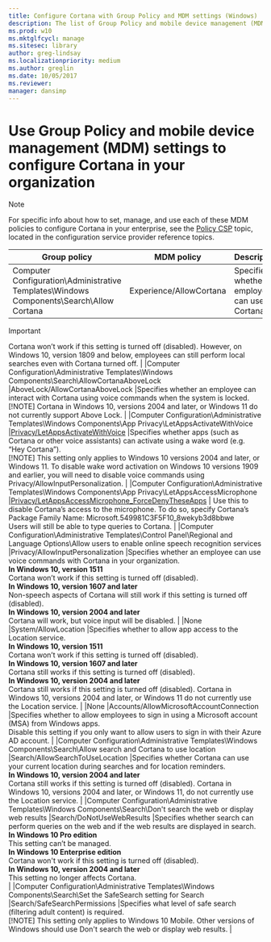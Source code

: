 ```yaml
---
title: Configure Cortana with Group Policy and MDM settings (Windows)
description: The list of Group Policy and mobile device management (MDM) policy settings that apply to Cortana at work.
ms.prod: w10
ms.mktglfcycl: manage
ms.sitesec: library
author: greg-lindsay
ms.localizationpriority: medium
ms.author: greglin
ms.date: 10/05/2017
ms.reviewer: 
manager: dansimp
---
```


# Use Group Policy and mobile device management (MDM) settings to configure Cortana in your organization

>[!NOTE]
>For specific info about how to set, manage, and use each of these MDM policies to configure Cortana in your enterprise, see the [Policy CSP](/windows/client-management/mdm/policy-configuration-service-provider) topic, located in the configuration service provider reference topics.


|**Group policy**  |**MDM policy**  |**Description**  |
|---------|---------|---------|
|Computer Configuration\Administrative Templates\Windows Components\Search\Allow Cortana     |Experience/AllowCortana         |Specifies whether employees can use Cortana. <br>
> [!IMPORTANT]
> Cortana won’t work if this setting is turned off (disabled). However, on Windows 10, version 1809 and below, employees can still perform local searches even with Cortana turned off.         |
|Computer Configuration\Administrative Templates\Windows Components\Search\AllowCortanaAboveLock     |AboveLock/AllowCortanaAboveLock         |Specifies whether an employee can interact with Cortana using voice commands when the system is locked. <br>
> [!NOTE]
> Cortana in Windows 10, versions 2004 and later, or Windows 11 do not currently support Above Lock.         |
|Computer Configuration\Administrative Templates\Windows Components\App Privacy\LetAppsActivateWithVoice     |[Privacy/LetAppsActivateWithVoice](/windows/client-management/mdm/policy-csp-privacy#privacy-letappsactivatewithvoice)         |Specifies whether apps (such as Cortana or other voice assistants) can activate using a wake word (e.g. “Hey Cortana”). <br>
> [!NOTE]
> This setting only applies to Windows 10 versions 2004 and later, or Windows 11. To disable wake word activation on Windows 10 versions 1909 and earlier, you will need to disable voice commands using Privacy/AllowInputPersonalization.        |
|Computer Configuration\Administrative Templates\Windows Components\App Privacy\LetAppsAccessMicrophone     |[Privacy/LetAppsAccessMicrophone_ForceDenyTheseApps](/windows/client-management/mdm/policy-csp-privacy#privacy-letappsaccessmicrophone-forcedenytheseapps)         |  Use this to disable Cortana’s access to the microphone. To do so, specify Cortana’s Package Family Name: Microsoft.549981C3F5F10_8wekyb3d8bbwe <br>
Users will still be able to type queries to Cortana.      |
|Computer Configuration\Administrative Templates\Control Panel\Regional and Language Options\Allow users to enable online speech recognition services     |Privacy/AllowInputPersonalization         |Specifies whether an employee can use voice commands with Cortana in your organization. <br>
**In Windows 10, version 1511** <br> Cortana won’t work if this setting is turned off (disabled). <br> **In Windows 10, version 1607 and later** <br> Non-speech aspects of Cortana will still work if this setting is turned off (disabled). <br> **In Windows 10, version 2004 and later** <br> Cortana will work, but voice input will be disabled.       |
|None     |System/AllowLocation         |Specifies whether to allow app access to the Location service. <br>
**In Windows 10, version 1511** <br> Cortana won’t work if this setting is turned off (disabled). <br>
**In Windows 10, version 1607 and later** <br>
Cortana still works if this setting is turned off (disabled). <br>
**In Windows 10, version 2004 and later** <br>
Cortana still works if this setting is turned off (disabled). Cortana in Windows 10, versions 2004 and later, or Windows 11 do not currently use the Location service.       |
|None     |Accounts/AllowMicrosoftAccountConnection         |Specifies whether to allow employees to sign in using a Microsoft account (MSA) from Windows apps. <br>
Disable this setting if you only want to allow users to sign in with their Azure AD account.         |
|Computer Configuration\Administrative Templates\Windows Components\Search\Allow search and Cortana to use location     |Search/AllowSearchToUseLocation         |Specifies whether Cortana can use your current location during searches and for location reminders. <br>
**In Windows 10, version 2004 and later** <br> Cortana still works if this setting is turned off (disabled). Cortana in Windows 10, versions 2004 and later, or Windows 11, do not currently use the Location service.         |
|Computer Configuration\Administrative Templates\Windows Components\Search\Don't search the web or display web results     |Search/DoNotUseWebResults         |Specifies whether search can perform queries on the web and if the web results are displayed in search. <br>
**In Windows 10 Pro edition** <br> This setting can’t be managed.<br>
**In Windows 10 Enterprise edition** <br> Cortana won't work if this setting is turned off (disabled).<br>
**In Windows 10, version 2004 and later** <br> This setting no longer affects Cortana. <br>       |
|Computer Configuration\Administrative Templates\Windows Components\Search\Set the SafeSearch setting for Search     |Search/SafeSearchPermissions         |Specifies what level of safe search (filtering adult content) is required. <br>
> [!NOTE]
> This setting only applies to Windows 10 Mobile. Other versions of Windows should use Don't search the web or display web results.        |